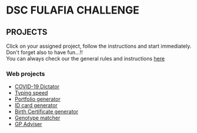 # DSC FULAFIA CHALLENGE

## PROJECTS

Click on your assigned project, follow the instructions and start immediately. Don't forget also to have fun...!!  
You can always check our the general rules and instructions [here](../README.md)

### Web projects
- [COVID-19 Dictator](COVID-19-Dictator/)
- [Typing speed](Typing-speed/)
- [Portfolio generator](Portfolio-generator/)
- [ID card generator](ID-card-generator/)
- [Birth Certificate generator](Birth-Certificate-generator/)
- [Genotype matcher](Genotype-matcher/)
- [GP Adviser](GP-adviser/)